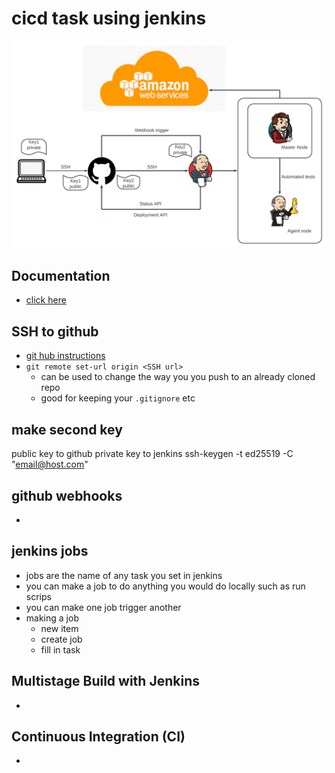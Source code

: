 # cicd task using jenkins
![jenkins pipeline](/Documentation/resources/jenkins_diagram.png)  

## Documentation
- [click here](/Documentation/docs/cicd.md)  

## SSH to github
- [git hub instructions](https://docs.github.com/en/authentication/connecting-to-github-with-ssh)
- `git remote set-url origin <SSH url>`
    - can be used to change the way you you push to an already cloned repo
    - good for keeping your `.gitignore` etc

## make second key
public key to github
private key to jenkins
ssh-keygen -t ed25519 -C "email@host.com"


## github webhooks
-

## jenkins jobs
- jobs are the name of any task you set in jenkins
- you can make a job to do anything you would do locally such as run scrips
- you can make one job trigger another
- making a job
    - new item
    - create job
    - fill in task

## Multistage Build with Jenkins
- 

## Continuous Integration (CI)
- 